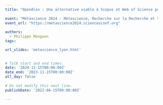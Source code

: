 ```yaml
---
title: "OpenAlex : Une alternative viable à Scopus et Web of Science pour la recherche et l'évaluation de la recherche?"
 
event: "Métascience 2024 - Métascience, Recherche sur la Recherche et Science Ouverte en dialogue."
event_url: "https://metascience2024.sciencesconf.org"
  
authors:
  - Philippe Mongeon
tags:

url_slides: 'metascience_lyon.html'
 
 
# Talk start and end times.
date: '2024-11-15T00:00:00Z'
date_end: '2023-11-15T00:00:00Z'
all_day: false
 
# Do not modify this next line.
publishDate: '2022-06-15T00:00:00Z'
 
---
```


